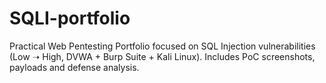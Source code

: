 # SQLI-portfolio
Practical Web Pentesting Portfolio focused on SQL Injection vulnerabilities (Low ➝ High, DVWA + Burp Suite + Kali Linux). Includes PoC screenshots, payloads and defense analysis.
